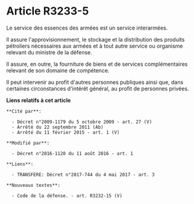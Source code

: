 # Article R3233-5

Le service des essences des armées est un service interarmées. 

Il assure l'approvisionnement, le stockage et la distribution des produits pétroliers nécessaires aux armées et à tout autre
service ou organisme relevant du ministre de la défense. 

Il assure, en outre, la fourniture de biens et de services complémentaires relevant de son domaine de compétence. 

Il peut intervenir au profit d'autres personnes publiques ainsi que, dans certaines circonstances d'intérêt général, au
profit de personnes privées.

**Liens relatifs à cet article**

	**Cité par**:

	  - Décret n°2009-1179 du 5 octobre 2009 - art. 27 (V)
	  - Arrêté du 22 septembre 2011 (Ab)
	  - Arrêté du 11 février 2015 - art. 1 (V)

	**Modifié par**:

	  - Décret n°2016-1120 du 11 août 2016 - art. 1

	**Liens**:

	  - TRANSFERE: Décret n°2017-744 du 4 mai 2017 - art. 3

	**Nouveaux textes**:

	  - Code de la défense. - art. R3232-15 (V)
